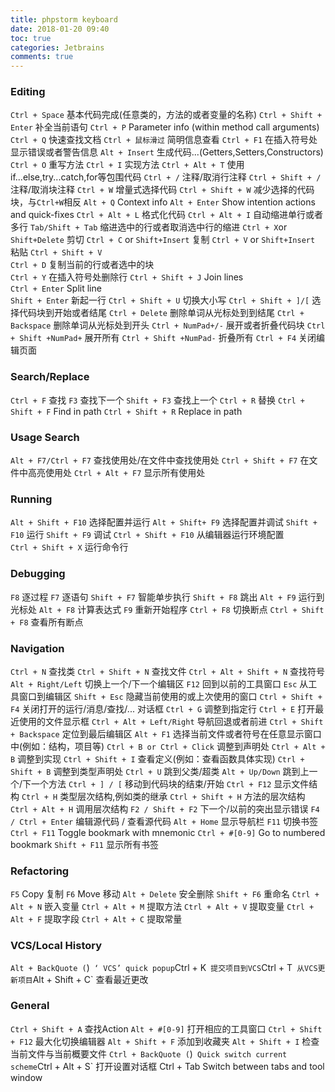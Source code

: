 ```yaml
---
title: phpstorm keyboard
date: 2018-01-20 09:40
toc: true
categories: Jetbrains
comments: true
---
```



### Editing ###

`Ctrl + Space`    基本代码完成(任意类的，方法的或者变量的名称)
`Ctrl + Shift + Enter`    补全当前语句
`Ctrl + P`   Parameter info (within method call arguments)   
`Ctrl + Q`    快速查找文档
`Ctrl + 鼠标滑过`   简明信息查看
`Ctrl + F1`    在插入符号处显示错误或者警告信息
`Alt + Insert`   生成代码...(Getters,Setters,Constructors)
`Ctrl + O`   重写方法
`Ctrl + I`  实现方法
`Ctrl + Alt + T` 使用if...else,try...catch,for等包围代码
`Ctrl + /`    注释/取消行注释
`Ctrl + Shift + /`   注释/取消块注释
`Ctrl + W`    增量式选择代码
`Ctrl + Shift + W`   减少选择的代码块，与`Ctrl+W`相反
`Alt + Q`    Context info
`Alt + Enter`    Show	intention	actions	and	quick-fixes
`Ctrl + Alt + L`   格式化代码
`Ctrl + Alt + I`   自动缩进单行或者多行
`Tab/Shift + Tab`   缩进选中的行或者取消选中行的缩进
`Ctrl + X`or `Shift+Delete`    剪切
`Ctrl + C` or `Shift+Insert`   复制
`Ctrl + V` or `Shift+Insert`   粘贴
`Ctrl + Shift + V`   
`Ctrl + D`   复制当前的行或者选中的块  
`Ctrl + Y`   在插入符号处删除行
`Ctrl + Shift + J`   Join lines   
`Ctrl + Enter`    Split line   
`Shift + Enter`    新起一行
`Ctrl + Shift + U`   切换大小写
`Ctrl + Shift + ]/[`    选择代码块到开始或者结尾
`Ctrl + Delete`    删除单词从光标处到到结尾
`Ctrl + Backspace`   删除单词从光标处到开头
`Ctrl + NumPad+/-`   展开或者折叠代码块 
`Ctrl + Shift +NumPad+`    展开所有
`Ctrl + Shift +NumPad-`    折叠所有
`Ctrl + F4`    关闭编辑页面

### Search/Replace ###
`Ctrl + F`   查找
`F3`    查找下一个
`Shift + F3` 查找上一个
`Ctrl + R`    替换
`Ctrl + Shift + F`    Find in path 
`Ctrl + Shift + R`    Replace in path

### Usage Search ###
`Alt + F7/Ctrl + F7`   查找使用处/在文件中查找使用处
`Ctrl + Shift + F7`   在文件中高亮使用处
`Ctrl + Alt + F7`    显示所有使用处

### Running ###
`Alt + Shift + F10`    选择配置并运行
`Alt + Shift+ F9`    选择配置并调试
`Shift + F10`    运行
`Shift + F9`    调试
`Ctrl + Shift + F10`    从编辑器运行环境配置    
`Ctrl + Shift + X`    运行命令行

### Debugging ###
`F8`   逐过程
`F7`   逐语句
`Shift + F7`   智能单步执行
`Shift + F8`   跳出
`Alt + F9`  运行到光标处
`Alt + F8`  计算表达式
`F9`  重新开始程序
`Ctrl + F8`  切换断点
`Ctrl + Shift + F8`   查看所有断点

### Navigation ###
`Ctrl + N`  查找类
`Ctrl + Shift + N`	 查找文件
`Ctrl + Alt + Shift + N`  查找符号
`Alt + Right/Left`  切换上一个/下一个编辑区
`F12`  回到以前的工具窗口
`Esc`  从工具窗口到编辑区
`Shift + Esc`  隐藏当前使用的或上次使用的窗口
`Ctrl + Shift + F4`	 关闭打开的运行/消息/查找/...	对话框
`Ctrl + G`  调整到指定行
`Ctrl + E`	 打开最近使用的文件显示框
`Ctrl + Alt + Left/Right`  导航回退或者前进
`Ctrl + Shift + Backspace`  定位到最后编辑区
`Alt + F1`	 选择当前文件或者符号在任意显示窗口中(例如：结构，项目等)
`Ctrl + B or Ctrl + Click`  调整到声明处
`Ctrl + Alt + B`  调整到实现
`Ctrl + Shift + I`	 查看定义(例如：查看函数具体实现)
`Ctrl + Shift + B`  调整到类型声明处
`Ctrl + U`  跳到父类/超类
`Alt + Up/Down`  跳到上一个/下一个方法
`Ctrl + ] / [`  移动到代码块的结束/开始
`Ctrl + F12`  显示文件结构
`Ctrl + H`   类型层次结构,例如类的继承
`Ctrl + Shift + H`  方法的层次结构
`Ctrl + Alt + H` 调用层次结构
`F2 / Shift + F2`  下一个/以前的突出显示错误
`F4 / Ctrl + Enter`  编辑源代码 / 查看源代码
`Alt + Home`  显示导航栏
`F11`  切换书签
`Ctrl + F11`  Toggle bookmark with mnemonic
`Ctrl + #[0-9]`  Go to numbered bookmark
`Shift + F11`  显示所有书签

### Refactoring ###
`F5`  Copy   复制
`F6`  Move   移动
`Alt + Delete`  安全删除
`Shift + F6`  重命名
`Ctrl + Alt + N`  嵌入变量
`Ctrl + Alt + M`  提取方法
`Ctrl + Alt + V`  提取变量
`Ctrl + Alt + F`  提取字段
`Ctrl + Alt + C`  提取常量

### VCS/Local History ###
`Alt + BackQuote (`)`  ‘ VCS’ quick popup
`Ctrl + K`  提交项目到VCS
`Ctrl + T`  从VCS更新项目
`Alt + Shift + C`  查看最近更改

### General ###
`Ctrl + Shift + A`  查找Action
`Alt + #[0-9]`  打开相应的工具窗口
`Ctrl + Shift + F12`  最大化切换编辑器
`Alt + Shift + F`  添加到收藏夹
`Alt + Shift + I`	 检查当前文件与当前概要文件
`Ctrl + BackQuote (`)`  Quick switch current scheme
`Ctrl + Alt + S`  打开设置对话框
Ctrl + Tab  Switch between tabs and tool window
